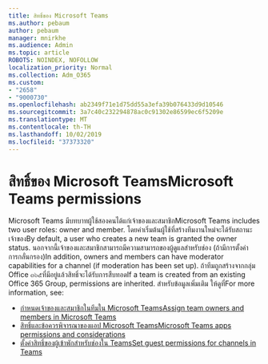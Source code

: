 ```yaml
---
title: สิทธิ์ของ Microsoft Teams
ms.author: pebaum
author: pebaum
manager: mnirkhe
ms.audience: Admin
ms.topic: article
ROBOTS: NOINDEX, NOFOLLOW
localization_priority: Normal
ms.collection: Adm_O365
ms.custom:
- "2658"
- "9000730"
ms.openlocfilehash: ab2349f71e1d75dd55a3efa39b076433d9d10546
ms.sourcegitcommit: 3a7c40c232294878ac0c91302e86599ec6f5209e
ms.translationtype: MT
ms.contentlocale: th-TH
ms.lasthandoff: 10/02/2019
ms.locfileid: "37373320"
---
```

# <a name="microsoft-teams-permissions"></a><span data-ttu-id="a14df-102">สิทธิ์ของ Microsoft Teams</span><span class="sxs-lookup"><span data-stu-id="a14df-102">Microsoft Teams permissions</span></span>

<span data-ttu-id="a14df-103">Microsoft Teams มีบทบาทผู้ใช้สองคนได้แก่เจ้าของและสมาชิก</span><span class="sxs-lookup"><span data-stu-id="a14df-103">Microsoft Teams includes two user roles: owner and member.</span></span> <span data-ttu-id="a14df-104">โดยค่าเริ่มต้นผู้ใช้ที่สร้างทีมงานใหม่จะได้รับสถานะเจ้าของ</span><span class="sxs-lookup"><span data-stu-id="a14df-104">By default, a user who creates a new team is granted the owner status.</span></span> <span data-ttu-id="a14df-105">นอกจากนี้เจ้าของและสมาชิกสามารถมีความสามารถของผู้ดูแลสำหรับช่อง (ถ้ามีการตั้งค่าการกลั่นกรอง)</span><span class="sxs-lookup"><span data-stu-id="a14df-105">In addition, owners and members can have moderator capabilities for a channel (if moderation has been set up).</span></span> <span data-ttu-id="a14df-106">ถ้าทีมถูกสร้างจากกลุ่ม Office ๓๖๕ที่มีอยู่แล้วสิทธิ์จะได้รับการสืบทอด</span><span class="sxs-lookup"><span data-stu-id="a14df-106">If a team is created from an existing Office 365 Group, permissions are inherited.</span></span> <span data-ttu-id="a14df-107">สำหรับข้อมูลเพิ่มเติม ให้ดูที่</span><span class="sxs-lookup"><span data-stu-id="a14df-107">For more information, see:</span></span>

- [<span data-ttu-id="a14df-108">กำหนดเจ้าของและสมาชิกในทีมใน Microsoft Teams</span><span class="sxs-lookup"><span data-stu-id="a14df-108">Assign team owners and members in Microsoft Teams</span></span>](https://docs.microsoft.com/microsoftteams/assign-roles-permissions)
- [<span data-ttu-id="a14df-109">สิทธิ์และข้อควรพิจารณาของแอป Microsoft Teams</span><span class="sxs-lookup"><span data-stu-id="a14df-109">Microsoft Teams apps permissions and considerations</span></span>](https://docs.microsoft.com/microsoftteams/app-permissions)
- [<span data-ttu-id="a14df-110">ตั้งค่าสิทธิ์ของผู้เข้าพักสำหรับช่องใน Teams</span><span class="sxs-lookup"><span data-stu-id="a14df-110">Set guest permissions for channels in Teams</span></span>](https://support.office.com/article/4756c468-2746-4bfd-a582-736d55fcc169)